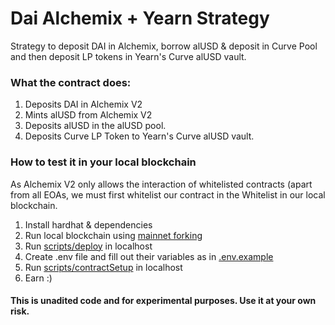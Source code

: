 # Dai Alchemix + Yearn Strategy

Strategy to deposit DAI in Alchemix, borrow alUSD &amp; deposit in Curve Pool and then deposit LP tokens in Yearn's Curve alUSD vault.

### What the contract does:

1. Deposits DAI in Alchemix V2
2. Mints alUSD from Alchemix V2
3. Deposits alUSD in the alUSD pool.
4. Deposits Curve LP Token to Yearn's Curve alUSD vault.

### How to test it in your local blockchain

As Alchemix V2 only allows the interaction of whitelisted contracts (apart from all EOAs, we must first whitelist our contract in the Whitelist in our local blockchain.

1. Install hardhat & dependencies
2. Run local blockchain using [mainnet forking](https://hardhat.org/hardhat-network/guides/mainnet-forking.html)
3. Run [scripts/deploy](https://github.com/fadingflea/dai_alchemix_strategy/blob/master/scripts/deploy.js) in localhost
4. Create .env file and fill out their variables as in [.env.example](https://github.com/fadingflea/dai_alchemix_strategy/blob/master/.env.example)
5. Run [scripts/contractSetup](https://github.com/fadingflea/dai_alchemix_strategy/blob/master/scripts/contractSetup.js) in localhost
7. Earn :)



#### This is unadited code and for experimental purposes. Use it at your own risk. 
